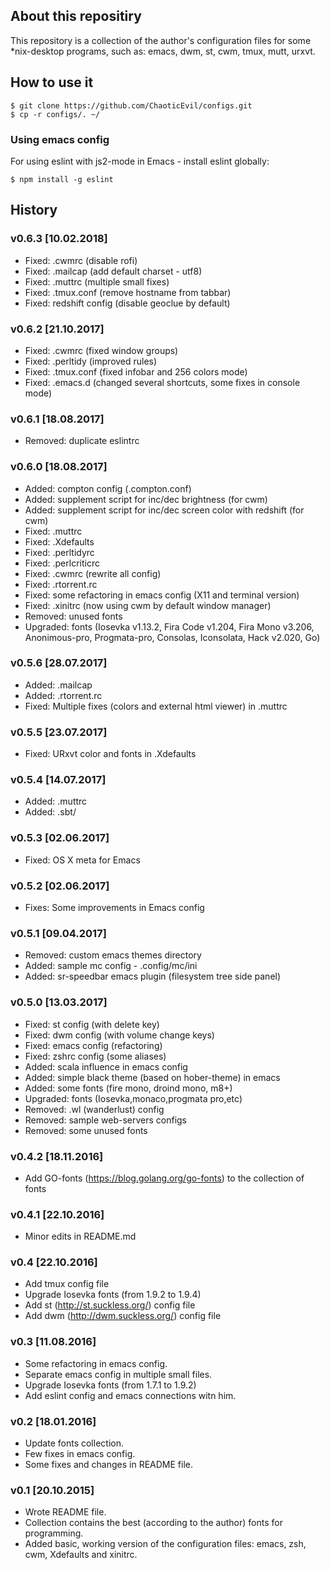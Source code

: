 ## About this repositiry
This repository is a collection of the author's configuration files for some *nix-desktop programs, such as: emacs, dwm, st, cwm, tmux, mutt, urxvt.

## How to use it

	$ git clone https://github.com/ChaoticEvil/configs.git
	$ cp -r configs/. ~/
	
### Using emacs config

For using eslint with js2-mode in Emacs - install eslint globally:

	$ npm install -g eslint
		
## History

### v0.6.3 [10.02.2018]
* Fixed: .cwmrc (disable rofi)
* Fixed: .mailcap (add default charset - utf8)
* Fixed: .muttrc (multiple small fixes)
* Fixed: .tmux.conf (remove hostname from tabbar)
* Fixed: redshift config (disable geoclue by default)

### v0.6.2 [21.10.2017]
* Fixed: .cwmrc (fixed window groups)
* Fixed: .perltidy (improved rules)
* Fixed: .tmux.conf (fixed infobar and 256 colors mode)
* Fixed: .emacs.d (changed several shortcuts, some fixes in console mode)

### v0.6.1 [18.08.2017]
* Removed: duplicate eslintrc

### v0.6.0 [18.08.2017]
* Added: compton config (.compton.conf)
* Added: supplement script for inc/dec brightness (for cwm)
* Added: supplement script for inc/dec screen color with redshift (for cwm)
* Fixed: .muttrc
* Fixed: .Xdefaults
* Fixed: .perltidyrc
* Fixed: .perlcriticrc
* Fixed: .cwmrc (rewrite all config)
* Fixed: .rtorrent.rc
* Fixed: some refactoring in emacs config (X11 and terminal version)
* Fixed: .xinitrc (now using cwm by default window manager)
* Removed: unused fonts
* Upgraded: fonts (Iosevka v1.13.2, Fira Code v1.204, Fira Mono v3.206, Anonimous-pro, Progmata-pro, Consolas, Iconsolata, Hack v2.020, Go)

### v0.5.6 [28.07.2017]
* Added: .mailcap
* Added: .rtorrent.rc
* Fixed: Multiple fixes (colors and external html viewer) in .muttrc

### v0.5.5 [23.07.2017]
* Fixed: URxvt color and fonts in .Xdefaults

### v0.5.4 [14.07.2017]
* Added: .muttrc
* Added: .sbt/

### v0.5.3 [02.06.2017]
* Fixed: OS X meta for Emacs

### v0.5.2 [02.06.2017]
* Fixes: Some improvements in Emacs config

### v0.5.1 [09.04.2017]
* Removed: custom emacs themes directory
* Added: sample mc config - .config/mc/ini
* Added: sr-speedbar emacs plugin (filesystem tree side panel)

### v0.5.0 [13.03.2017]
* Fixed: st config (with delete key)
* Fixed: dwm config (with volume change keys)
* Fixed: emacs config (refactoring)
* Fixed: zshrc config (some aliases)
* Added: scala influence in emacs config
* Added: simple black theme (based on hober-theme) in emacs
* Added: some fonts (fire mono, droind mono, m8+)
* Upgraded: fonts (Iosevka,monaco,progmata pro,etc)
* Removed: .wl (wanderlust) config
* Removed: sample web-servers configs
* Removed: some unused fonts

### v0.4.2 [18.11.2016]
* Add GO-fonts (https://blog.golang.org/go-fonts) to the collection of fonts

### v0.4.1 [22.10.2016]
* Minor edits in README.md

### v0.4 [22.10.2016]
* Add tmux config file
* Upgrade Iosevka fonts (from 1.9.2 to 1.9.4)
* Add st (http://st.suckless.org/) config file
* Add dwm (http://dwm.suckless.org/) config file

### v0.3 [11.08.2016]
* Some refactoring in emacs config.
* Separate emacs config in multiple small files.
* Upgrade Iosevka fonts (from 1.7.1 to 1.9.2)
* Add eslint config and emacs connections witn him.

### v0.2 [18.01.2016]
* Update fonts collection.
* Few fixes in emacs config.
* Some fixes and changes in  README file.

### v0.1 [20.10.2015]
* Wrote README file.
* Collection contains the best (according to the author) fonts for programming.
* Added basic, working version of the configuration files: emacs, zsh, cwm, Xdefaults and xinitrc.

<!-- EOF -->
